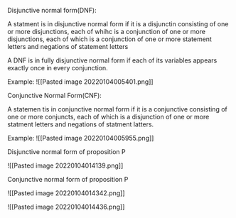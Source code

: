 Disjunctive normal form(DNF):

A statment is in disjunctive normal form if it is a disjunctin consisting of one or more disjunctions, each of whihc is a conjunction of one or more disjunctions, each of which is a conjunction of one or more statement letters and negations of statement letters

A DNF is in fully disjunctive normal form if each of its variables appears exactly once in every conjunction.

Example: ![[Pasted image 20220104005401.png]]

Conjunctive Normal Form(CNF):

A statemen tis in conjunctive normal form if it is a conjunctive consisting of one  or more conjuncts, each of which is a disjunction of one or more statment letters and negations of statment latters.

Example: ![[Pasted image 20220104005955.png]]

Disjunctive normal form of proposition P

![[Pasted image 20220104014139.png]]

Conjunctive normal form of proposition P

![[Pasted image 20220104014342.png]]


![[Pasted image 20220104014436.png]]


